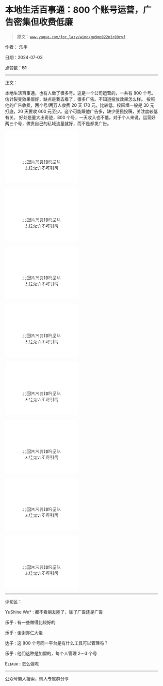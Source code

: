 # 本地生活百事通：800 个账号运营，广告密集但收费低廉

> 原文：[`www.yuque.com/for_lazy/wind/go9mp922m3r80rvf`](https://www.yuque.com/for_lazy/wind/go9mp922m3r80rvf)

作者： 乐乎

日期：2024-07-03

点赞数：**51**

* * *

正文：

本地生活百事通，也有人做了很多号。这是一个公司运营的，一共有 800 个号。估计裂变效果很好，缺点是我去看了，很多广告。不知道投放效果怎么样。
按照他的广告收费，两个号/两万人收费 20 天 170 元，比较低。校园墙一般是 30 元打底，20 天要收 600 元至少。这个可能跟他广告多，缺少便民投稿，关注度较低有关。
好处是量大出奇迹，800 个号，一天收入也不低。对于个人来说，运营好两三个号，做贵自己的私域流量就好，而不是都发广告。

![](img/119df497e27520c464ae67425d996d53.png "None")

![](img/0dd2231a4b95ef0d5209565427a39c5f.png "None")

![](img/328e2c7db86c1615547d24cc0d54f247.png "None")

![](img/cbb10aed4c7f4978868fb662145da76e.png "None")

![](img/b1cb63f1341932d0295959674796a191.png "None")

![](img/9a1c72f9d284d868765973fa5ee41193.png "None")

![](img/9f4e81cc606259193edffca45570b68f.png "None")

![](img/e21f6fa6504dd8d6a5f4f988a9dacde6.png "None")

* * *

评论区：

YuShine We* : 都不看朋友圈了，除了广告还是广告

乐乎 : 有一些做得比较好的

乐乎 : 谢谢亦仁大佬

达子 : 这 800 个号同一平台是有什么工具可以管理吗？

乐乎 : 他们这种是加盟的，每个人管理 2～3 个号

Eʟɪᴀᴜᴋ : 怎么做呢

* * *

公众号懒人搜索，懒人专属群分享